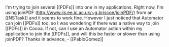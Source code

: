 

I'm trying to join several [[PDFs]] into one in my applications. Right now, I'm using joinPDF (http://www.iis.ee.ic.ac.uk/~g.briscoe/joinPDF/) from an [[NSTask]] and  it seems to work fine. However I just noticed that Automator can join [[PDFs]] too, so I was wondering if there was a native way to join [[PDFs]] in Cocoa. If not, can I use an Automator action within my application to join the [[PDFs]], and will this be faster or slower than using joinPDF? Thanks in advance, - [[PabloGomez]]